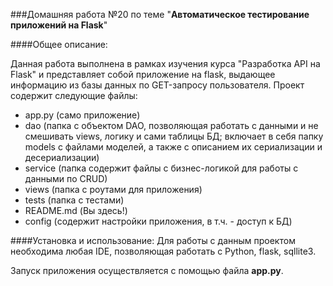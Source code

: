 ###Домашняя работа №20 по теме "**Автоматическое тестирование приложений на Flask**"

####Общее описание:

Данная работа выполнена в рамках изучения курса "Разработка API на Flask" и представляет собой приложение на flask, выдающее информацию из базы данных по GET-запросу пользователя.
Проект содержит следующие файлы:
* app.py (само приложение)
* dao (папка с объектом DAO, позволяющая работать с данными и не смешивать views, логику и сами таблицы БД; включает в себя папку models с файлами моделей, а также с описанием их сериализации и десериализации)
* service (папка содержит файлы с бизнес-логикой для работы с данными по CRUD)
* views (папка с роутами для приложения)
* tests (папка с тестами)
* README.md (Вы здесь!)
* config (содержит настройки приложения, в т.ч. - доступ к БД)

####Установка и использование:
Для работы с данным проектом необходима любая IDE, позволяющая работать с Python, flask, sqllite3.

Запуск приложения осуществляется с помощью файла **app.py**.